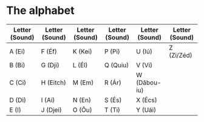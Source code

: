 # The alphabet

|Letter (Sound)|Letter (Sound)|Letter (Sound)|Letter (Sound)|Letter (Sound)|Letter (Sound)|
|-------------|-------------|-------------|-------------|-------------|-------------|
| A (Ei)      | F (Éf)      | K (Kei)     | P (Pi)      | U (Iú)      | Z  (Zi/Zéd) |
| B (Bi)      | G (Dji)     | L (Él)      | Q (Quiu)    | V (Vi)      | 
| C (Ci)      | H (Eitch)   | M (Em)      | R (Ár)      | W (Dâbou-iu)| 
| D (Di)      | I (Ai)      | N (En)      | S (És)      | X (Écs)     | 
| E (I)       | J (Djei)    | O (Ôu)      | T (Ti)      | Y (Uái)     | 
